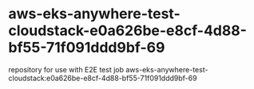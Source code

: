 # aws-eks-anywhere-test-cloudstack-e0a626be-e8cf-4d88-bf55-71f091ddd9bf-69
repository for use with E2E test job aws-eks-anywhere-test-cloudstack:e0a626be-e8cf-4d88-bf55-71f091ddd9bf-69
